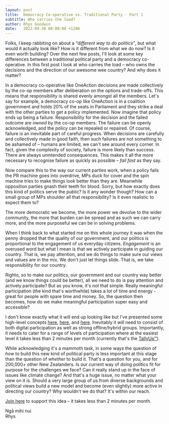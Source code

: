 ```yaml
---
layout: post
title:  Democracy Co-operative vs. Traditional Party - Part 1
subtitle: Who carries the load?
author: Rhys Goodwin
date:   2022-09-30 00:00:00 +1200
---
```

Folks, I keep rabbiting on about a *“different way to do politics”*, but what would it actually look like? How is it different from what we do now? Is it even worth building? Over the next few posts, I'll look at some key differences between a traditional political party and a democracy co-operative. In this first post I look at who carries the load – who owns the decisions and the direction of our awesome wee country? And why does it matter?

In a democracy co-operative like OneAction decisions are made collectively by the co-op members after deliberation on the options and trade-offs. This means that responsibility is shared evenly amongst all the members. Let's say for example, a democracy co-op like OneAction is in a coalition government and holds 20% of the seats in Parliament and they strike a deal with the other parties to get a policy implemented. Now imagine that policy ends up being a failure. Responsibility for the decision and the failed outcome are *owned* by the co-op members. The failure can be openly acknowledged, and the policy can be repealed or repaired. Of course, failure is an inevitable part of careful progress. When decisions are carefully and collectively made in good faith, then such failures are not something to be ashamed of – humans are limited, we can't see around every corner. In fact, given the complexity of society, failure is more likely than success. There are always unintended consequences. This makes it all the more necessary to recognise failure as quickly as possible – *fail fast* as they say. 

Now compare this to the way our current parties work, when a policy fails the PR machine goes into overdrive, MPs duck for cover and the spin machine tries to make things look better than they are. Meanwhile opposition parties gnash their teeth for blood. Sorry, but how exactly does this kind of politics serve the public? Is it any wonder though? How can a small group of MPs shoulder all that responsibility? Is it even realistic to expect them to?

The more democratic we become, the more power we devolve to the wider community, the more that burden can be spread and as such we can carry more, and the more purposeful we can be in solving problems.

When I think back to what started me on this whole journey it was when the penny dropped that the quality of our government, and our politics is proportional to the engagement of us everyday citizens. *Engagement* is an overused word but what I mean is that we actively participate in guiding our country. That is, we pay attention, and we do things to make sure our views and values are in the mix. We don't just let things slide. That is, we take responsibility for our country. 

Righto, so to make our politics, our government and our country way better (and we know things could be better), all we need to do is pay attention and actively participate? But as you know, it's not that simple. Really meaningful participation (the kind that's worthwhile) takes a lot of time and energy - great for people with spare time and money. So, the question then becomes, how do we make meaningful participation super easy and accessible? 

I don't know exactly what it will end up looking like but I've presented some high-level concepts [here](/2021/02/28/ParticipationModel.html), [here](/2021/11/30/AnAlternativeToNonsense.html), and [here](/DigitalDemocracy/). Inevitably it will need to consist of both digital participation as well as strong offline/hybrid groups. Importantly, it needs to cater for a range of levels of participation where at the easiest level it takes less than 2 minutes per month (currently that's the [TallyUp™]({{site.data.urls.join}})). 

While acknowledging it's a mammoth task, in some ways the question of *how* to build this new kind of political party is less important at this stage than the question of *whether* to build it. That's a question for you, and for 200,000+ other New Zealanders. Is our current way of doing politics fit for purpose for the challenges we face? Can it really stand up in the face of issues like climate change? And that's a huge issue, no matter what your view on it is. Should a very large group of us from diverse backgrounds and political views build a new model and become (even slightly) more active in directing our country? Why wouldn't we do that? It's within our reach. 

[Join here]({{site.data.urls.join}}) to support this idea – it takes less than 2 minutes per month. 

Ngā mihi nui   
Rhys   


